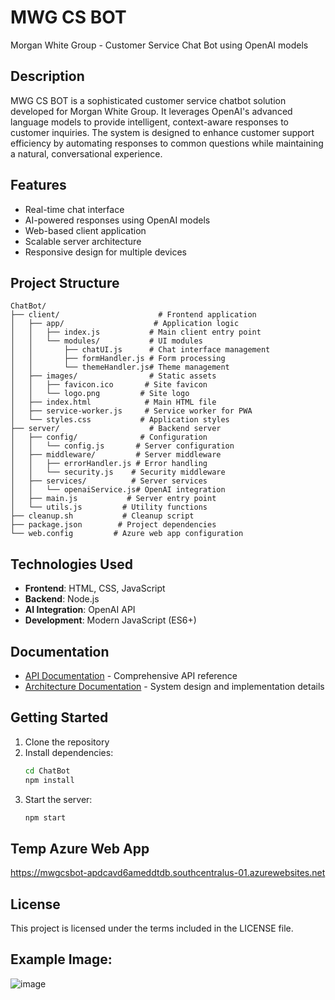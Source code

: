 # MWG CS BOT
Morgan White Group - Customer Service Chat Bot using OpenAI models

## Description
MWG CS BOT is a sophisticated customer service chatbot solution developed for Morgan White Group. It leverages OpenAI's advanced language models to provide intelligent, context-aware responses to customer inquiries. The system is designed to enhance customer support efficiency by automating responses to common questions while maintaining a natural, conversational experience.

## Features
- Real-time chat interface
- AI-powered responses using OpenAI models
- Web-based client application
- Scalable server architecture
- Responsive design for multiple devices

## Project Structure
```
ChatBot/
├── client/                      # Frontend application
│   ├── app/                    # Application logic
│   │   ├── index.js           # Main client entry point
│   │   └── modules/           # UI modules
│   │       ├── chatUI.js      # Chat interface management
│   │       ├── formHandler.js # Form processing
│   │       └── themeHandler.js# Theme management
│   ├── images/                # Static assets
│   │   ├── favicon.ico       # Site favicon
│   │   └── logo.png         # Site logo
│   ├── index.html            # Main HTML file
│   ├── service-worker.js     # Service worker for PWA
│   └── styles.css           # Application styles
├── server/                    # Backend server
│   ├── config/              # Configuration
│   │   └── config.js       # Server configuration
│   ├── middleware/         # Server middleware
│   │   ├── errorHandler.js # Error handling
│   │   └── security.js    # Security middleware
│   ├── services/          # Server services
│   │   └── openaiService.js# OpenAI integration
│   ├── main.js           # Server entry point
│   └── utils.js         # Utility functions
├── cleanup.sh           # Cleanup script
├── package.json        # Project dependencies
└── web.config         # Azure web app configuration
```

## Technologies Used
- **Frontend**: HTML, CSS, JavaScript
- **Backend**: Node.js
- **AI Integration**: OpenAI API
- **Development**: Modern JavaScript (ES6+)

## Documentation
- [API Documentation](docs/API.md) - Comprehensive API reference
- [Architecture Documentation](docs/ARCHITECTURE.md) - System design and implementation details

## Getting Started
1. Clone the repository
2. Install dependencies:
   ```bash
   cd ChatBot
   npm install
   ```
3. Start the server:
   ```bash
   npm start
   ```
## Temp Azure Web App
https://mwgcsbot-apdcavd6ameddtdb.southcentralus-01.azurewebsites.net

## License
This project is licensed under the terms included in the LICENSE file.

## Example Image:
![image](https://github.com/user-attachments/assets/5ec2286b-4c10-423f-8596-8cc735bceb3e)
